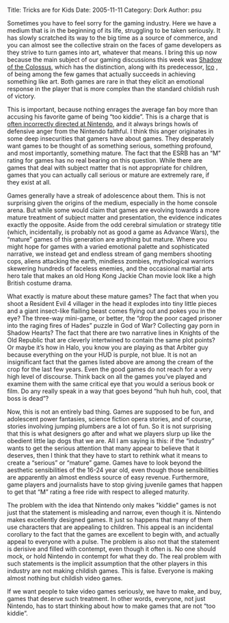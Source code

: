 Title: Tricks are for Kids
Date: 2005-11-11
Category: Dork
Author: psu

Sometimes you have to feel sorry for the gaming industry. Here we have a medium that is in the beginning of its life, struggling to be taken seriously. It has slowly scratched its way to the big time as a source of commerce, and you can almost see the collective strain on the faces of game developers as they strive to turn games into art, whatever that means. I bring this up now because the main subject of our gaming discussions this week was <a href="http://www.tleaves.com/weblog/archives/000493.html">Shadow of the Colossus</a>, which has the distinction, along with its predecessor, <a href="http://mutable-states.com/my-brain-on-ico.html">Ico</a> , of being among the few games that actually succeeds in achieving something like art. Both games are rare in that they elicit an emotional response in the player that is more complex than the standard childish rush of victory.

This is important, because nothing enrages the average fan boy more than accusing his favorite game of being “too kiddie”. This is a charge that is <a href="http://tleaves.com/wp-archive/2005/07/19/the-problem-with-nintendo/index.html">often incorrectly directed at Nintendo</a>, and it always brings howls of defensive anger from the Nintendo faithful. I think this anger originates in some deep insecurities that gamers have about games. They desperately want games to be thought of as something serious, something profound, and most importantly, something mature. The fact that the ESRB has an “M” rating for games has no real bearing on this question. While there are games that deal with subject matter that is not appropriate for children, games that you can actually call serious or mature are extremely rare, if they exist at all.

Games generally have a streak of adolescence about them. This is not surprising given the origins of the medium, especially in the home console arena. But while some would claim that games are evolving towards a more mature treatment of subject matter and presentation, the evidence indicates exactly the opposite. Aside from the odd cerebral simulation or strategy title (which, incidentally, is probably not as good a game as Advance Wars), the “mature” games of this generation are anything but mature. Where you might hope for games with a varied emotional palette and sophisticated narrative, we instead get and endless stream of gang members shooting cops, aliens attacking the earth, mindless zombies, mythological warriors skewering hundreds of faceless enemies, and the occasional martial arts hero tale that makes an old Hong Kong Jackie Chan movie look like a high British costume drama.

What exactly is mature about these mature games? The fact that when you shoot a Resident Evil 4 villager in the head it explodes into tiny little pieces and a giant insect-like flailing beast comes flying out and pokes you in the eye? The three-way mini-game, or better, the “drop the poor caged prisoner into the raging fires of Hades” puzzle in God of War? Collecting gay porn in Shadow Hearts? The fact that there are two narrative lines in Knights of the Old Republic that are cleverly intertwined to contain the same plot points? Or maybe it’s how in Halo, you know you are playing as that Arbiter guy because everything on the your HUD is purple, not blue. It is not an insignificant fact that the games listed above are among the cream of the crop for the last few years. Even the good games do not reach for a very high level of discourse. Think back on all the games you’ve played and examine them with the same critical eye that you would a serious book or film. Do any really speak in a way that goes beyond “huh huh huh, cool, that boss is dead”?

Now, this is not an entirely bad thing. Games are supposed to be fun, and adolescent power fantasies, science fiction opera stories, and of course, stories involving jumping plumbers are a lot of fun. So it is not surprising that this is what designers go after and what we players slurp up like the obedient little lap dogs that we are. All I am saying is this: if the “industry” wants to get the serious attention that many appear to believe that it deserves, then I think that they have to start to rethink what it means to create a “serious” or “mature” game. Games have to look beyond the aesthetic sensibilities of the 16-24 year old, even though those sensibilities are apparently an almost endless source of easy revenue. Furthermore, game players and journalists have to stop giving juvenile games that happen to get that “M” rating a free ride with respect to alleged maturity.

The problem with the idea that Nintendo only makes "kiddie" games is not just that the statement is misleading and narrow, even though it is. Nintendo makes excellently designed games. It just so happens that many of them use characters that are appealing to children. This appeal is an incidental corollary to the fact that the games are excellent to begin with, and actually appeal to everyone with a pulse. The problem is also not that the statement is derisive and filled with contempt, even though it often is. No one should mock, or hold Nintendo in contempt for what they do. The real problem with such statements is the implicit assumption that the other players in this industry are not making childish games. This is false. Everyone is making almost nothing but childish video games.

If we want people to take video games seriously, we have to make, and buy, games that deserve such treatment. In other words, everyone, not just Nintendo, has to start thinking about how to make games that are not “too kiddie”.